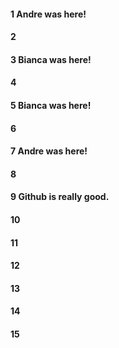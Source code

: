 #### 1 Andre was here!
#### 2
#### 3 Bianca was here!
#### 4
#### 5 Bianca was here!
#### 6
#### 7 Andre was here!
#### 8
#### 9 Github is really good.
#### 10
#### 11
#### 12
#### 13
#### 14
#### 15
